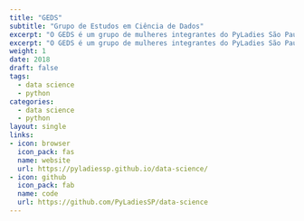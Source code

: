 ```yaml
---
title: "GEDS"
subtitle: "Grupo de Estudos em Ciência de Dados"
excerpt: "O GEDS é um grupo de mulheres integrantes do PyLadies São Paulo que se reuniram para estudar Python e Ciência de Dados."
excerpt: "O GEDS é um grupo de mulheres integrantes do PyLadies São Paulo que se reuniram para estudar Python e Ciência de Dados."
weight: 1
date: 2018
draft: false
tags:
  - data science
  - python
categories:
  - data science
  - python
layout: single
links:
- icon: browser
  icon_pack: fas
  name: website
  url: https://pyladiessp.github.io/data-science/
- icon: github
  icon_pack: fab
  name: code
  url: https://github.com/PyLadiesSP/data-science
---
```

